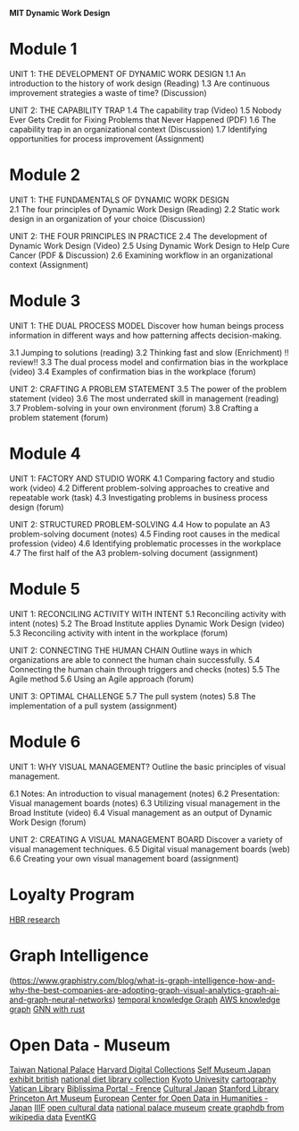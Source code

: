 **MIT Dynamic Work Design** 
# Module 1
UNIT 1: THE DEVELOPMENT OF DYNAMIC WORK DESIGN
1.1 An introduction to the history of work design (Reading)
1.3 Are continuous improvement strategies a waste of time? (Discussion)

UNIT 2: THE CAPABILITY TRAP 
1.4 The capability trap (Video)
1.5 Nobody Ever Gets Credit for Fixing Problems that Never Happened (PDF)
1.6 The capability trap in an organizational context (Discussion)
1.7 Identifying opportunities for process improvement (Assignment)

# Module 2
UNIT 1: THE FUNDAMENTALS OF DYNAMIC WORK DESIGN  
2.1 The four principles of Dynamic Work Design (Reading)
2.2 Static work design in an organization of your choice (Discussion)
 
UNIT 2: THE FOUR PRINCIPLES IN PRACTICE
2.4 The development of Dynamic Work Design (Video)
2.5 Using Dynamic Work Design to Help Cure Cancer (PDF & Discussion)
2.6 Examining workflow in an organizational context (Assignment)

# Module 3
UNIT 1: THE DUAL PROCESS MODEL
Discover how human beings process information in different ways and how patterning affects decision-making.

3.1 Jumping to solutions (reading)
3.2 Thinking fast and slow (Enrichment) !! review!!
3.3 The dual process model and confirmation bias in the workplace (video)
3.4 Examples of confirmation bias in the workplace (forum)

UNIT 2: CRAFTING A PROBLEM STATEMENT
3.5 The power of the problem statement (video)
3.6 The most underrated skill in management (reading)
3.7 Problem-solving in your own environment (forum)
3.8 Crafting a problem statement (forum)

# Module 4
UNIT 1: FACTORY AND STUDIO WORK 
4.1 Comparing factory and studio work (video)
4.2 Different problem-solving approaches to creative and repeatable work (task)
4.3 Investigating problems in business process design (forum)

UNIT 2: STRUCTURED PROBLEM-SOLVING
4.4 How to populate an A3 problem-solving document (notes)
4.5 Finding root causes in the medical profession (video)
4.6 Identifying problematic processes in the workplace 
4.7 The first half of the A3 problem-solving document (assignment)

# Module 5
UNIT 1: RECONCILING ACTIVITY WITH INTENT 
5.1 Reconciling activity with intent (notes)
5.2 The Broad Institute applies Dynamic Work Design (video)
5.3 Reconciling activity with intent in the workplace (forum)

UNIT 2: CONNECTING THE HUMAN CHAIN
Outline ways in which organizations are able to connect the human chain successfully.
5.4 Connecting the human chain through triggers and checks (notes)
5.5 The Agile method 
5.6 Using an Agile approach (forum)

UNIT 3: OPTIMAL CHALLENGE
5.7 The pull system (notes)
5.8 The implementation of a pull system (assignment)

# Module 6
UNIT 1: WHY VISUAL MANAGEMENT?
Outline the basic principles of visual management.

6.1 Notes: An introduction to visual management (notes)
6.2 Presentation: Visual management boards (notes)
6.3 Utilizing visual management in the Broad Institute (video)
6.4 Visual management as an output of Dynamic Work Design (forum)

UNIT 2: CREATING A VISUAL MANAGEMENT BOARD 
Discover a variety of visual management techniques.
6.5 Digital visual management boards (web)
6.6 Creating your own visual management board (assignment)


# Loyalty Program
[HBR research](https://hbr.org/search?search_type=&term=loyalty&loaded=1)
[](https://www.claruscommerce.com/blog/premium-loyalty-member-engagement/)
[](https://www.shopify.co.uk/blog/loyalty-program)
[](https://sleeknote.com/blog/customer-loyalty-programs)
[](https://www.claruscommerce.com/blog/7-types-of-loyalty-programs-which-is-right-for-your-brand/)

# Graph Intelligence
(https://www.graphistry.com/blog/what-is-graph-intelligence-how-and-why-the-best-companies-are-adopting-graph-visual-analytics-graph-ai-and-graph-neural-networks)
[temporal knowledge Graph](https://analyticsindiamag.com/all-you-need-to-know-about-temporal-knowledge-graphs/)
[AWS knowledge graph](https://www.amazon.science/blog/combining-knowledge-graphs-quickly-and-accurately)
[GNN with rust](https://darianharrison89.medium.com/graph-neural-networks-with-rust-4681fee71933)

# Open Data - Museum
[Taiwan National Palace](https://digitalarchive.npm.gov.tw/)
[Harvard Digital Collections](https://library.harvard.edu/digital-collections)
[Self Museum Japan](https://self-museum.cultural.jp/)
[exhibit british](https://www.exhibit.so/)
[national diet library collection](https://dl.ndl.go.jp/?__lang=en)
[Kyoto Univesity](https://rmda.kulib.kyoto-u.ac.jp/)
[cartography](https://www.davidrumsey.com/)
[Vatican Library](https://digi.vatlib.it/)
[Biblissima Portal - Frence](https://www.biblissima.fr/)
[Cultural Japan](https://cultural.jp/)
[Stanford Library](https://searchworks.stanford.edu/)
[Princeton Art Museum](https://artmuseum.princeton.edu/)
[European](https://www.europeana.eu/en)
[Center for Open Data in Humanities - Japan](http://codh.rois.ac.jp/)
[IIIF](https://iiif.io/)
[open cultural data](https://museum-id.com/unlocking-potential-next-open-cultural-data-museums-mia-ridge/)
[national palace museum](https://theme.npm.edu.tw/opendata/index.aspx?lang=2)
[create graphdb from wikipedia data](https://github.com/mirkonasato/graphipedia)
[EventKG](https://github.com/sgottsch/eventkg)
